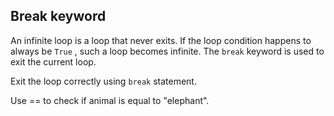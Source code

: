 <h2>Break keyword</h2><p>An infinite loop is a loop that never exits. If the loop condition happens to always be <code>True</code> , such a loop becomes infinite. The <code>break</code> keyword is used to exit the current loop.</p><p>Exit the loop correctly using <code>break</code> statement.</p><div class="hint">Use == to check if animal is equal to "elephant".</div>

